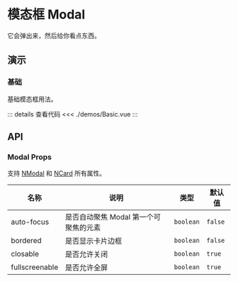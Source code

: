 # 模态框 Modal

它会弹出来，然后给你看点东西。

## 演示

### 基础

基础模态框用法。

<ModalBasic />

::: details 查看代码
<<< ./demos/Basic.vue
:::

## API

### Modal Props

支持 [NModal](https://www.naiveui.com/zh-CN/light/components/modal#Modal-Props) 和 [NCard](https://www.naiveui.com/zh-CN/light/components/card#Card-Props) 所有属性。

| 名称           | 说明                                  | 类型      | 默认值  |
| -------------- | ------------------------------------- | --------- | ------- |
| auto-focus     | 是否自动聚焦 Modal 第一个可聚焦的元素 | `boolean` | `false` |
| bordered       | 是否显示卡片边框                      | `boolean` | `false` |
| closable       | 是否允许关闭                          | `boolean` | `true`  |
| fullscreenable | 是否允许全屏                          | `boolean` | `true`  |
